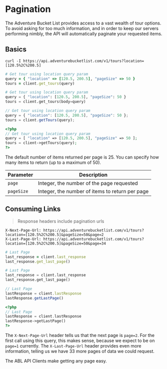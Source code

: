 # Pagination

The Adventure Bucket List provides access to a vast wealth of tour options.  To avoid asking for too much information, and in order to keep our servers performing nimbly, the API will automatically paginate your requested items.

## Basics

```shell
curl -I https://api.adventurebucketlist.com/v1/tours?location=[120.5%2C%200.5]
```

```ruby
# Get tour using location query param
query = { "location" => [120.5, 200.5], "pageSize" => 50 }
tours = client.get_tours(query)
```

```python
# Get tour using location query param
query = { "location": [120.5, 200.5], "pageSize": 50 }
tours = client.get_tours(body=query)
```

```javascript
// Get tour using location query param
query = { "location": [120.5, 200.5], "pageSize": 50 };
tours = client.getTours(query);
```

```php
<?php
// Get tour using location query param
query = [ "location" => [120.5, 200.5], "pageSize" => 50 ];
tours = client->getTours(query);
?>
```

The default number of items returned per page is 25.  You can specify how many items to return (up to a maximum of 50).

Parameter | Description
--- | ---
`page` | Integer, the number of the page requested
`pageSize` | Integer, the number of items to return per page

## Consuming Links

> Response headers include pagination urls

```shell
X-Next-Page-Url: https://api.adventurebucketlist.com/v1/tours?location=[120.5%2C%200.5]&pageSize=50&page=2
X-Last-Page-Url: https://api.adventurebucketlist.com/v1/tours?location=[120.5%2C%200.5]&pageSize=50&page=34
```

```ruby
# Last Page
last_response = client.last_response
last_response.get_last_page()
```

```python
# Last Page
last_response = client.last_response
last_response.get_last_page()
```

```javascript
// Last Page
lastResponse = client.lastResponse
lastResponse.getLastPage()
```

```php
<?php
// Last Page
lastResponse = client.lastResponse
lastResponse->getLastPage()
?>
```

The `X-Next-Page-Url` header tells us that the next page is `page=2`.  For the first call using this query, this makes sense, because we expect to be on `page=1` currently. The `X-Last-Page-Url` header provides even more information, telling us we have 33 more pages of data we could request.

The ABL API Clients make getting any page easy.
